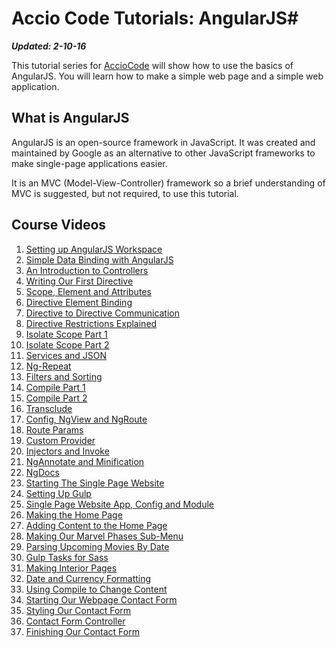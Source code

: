 # Accio Code Tutorials: AngularJS#

***Updated: 2-10-16***

This tutorial series for [AccioCode](https://www.youtube.com/user/CDPAdvertising "Accio Code on YouTube") will show how to use the basics of AngularJS. You will learn how to make a simple web page and a simple web application.

## What is AngularJS ##
AngularJS is an open-source framework in JavaScript. It was created and maintained by Google as an alternative to other JavaScript frameworks to make single-page applications easier.

It is an MVC (Model-View-Controller) framework so a brief understanding of MVC is suggested, but not required, to use this tutorial.

## Course Videos ##
1. [Setting up AngularJS Workspace](https://www.youtube.com/watch?v=ofASsumsf7E "Setting up AngularJS Workspace on YouTube")
2. [Simple Data Binding with AngularJS](https://www.youtube.com/watch?v=ia_vAGm_PCQ "Simple Data Binding with AngularJS")
3. [An Introduction to Controllers](https://www.youtube.com/watch?v=IGy2c-XwXgI "An Introduction to Controllers")
4. [Writing Our First Directive](http://youtu.be/QwaVgz-GSXY "Writing our First Directive")
5. [Scope, Element and Attributes](http://youtu.be/utKtjxLako4 "Scope, Element and Attributes")
6. [Directive Element Binding](http://youtu.be/7vgvBffpSbs "Directive Element Binding")
7. [Directive to Directive Communication](http://youtu.be/aG8VD0KvUw4 "Directive to Directive Communication")
8. [Directive Restrictions Explained](http://youtu.be/mkEJDWneiPg "Directive Restrictions Explained")
9. [Isolate Scope Part 1](https://www.youtube.com/watch?v=-a4E2eRHHVY "Isolate Scope Part 1")
10. [Isolate Scope Part 2](http://youtu.be/UMoDVY8HAVk "Isolate Scope Part 2")
11. [Services and JSON](http://youtu.be/rHmk0UhJSb4 "Services and JSON")
12. [Ng-Repeat](http://youtu.be/CqaoKt1Gvyk "Ng-Repeat")
13. [Filters and Sorting](http://youtu.be/7nOcg6SPspI "Filters and Sorting")
14. [Compile Part 1](https://www.youtube.com/watch?v=FemQfKf03gY "Compile, Pre, Post")
15. [Compile Part 2](https://www.youtube.com/watch?v=uV_YoyQhrJY "$compile")
16. [Transclude](https://www.youtube.com/watch?v=A0mdSbdE7-E "Transclude")
17. [Config, NgView and NgRoute](https://www.youtube.com/watch?v=ZtqzeYooMw4 "Config, NgView and NgRoute")
18. [Route Params](https://www.youtube.com/watch?v=BmYVs4LY3OM "Route Params")
19. [Custom Provider](https://www.youtube.com/watch?v=FemQfKf03gY "Custom Provider")
20. [Injectors and Invoke](https://www.youtube.com/watch?v=Z8mE2-TWoQ8 "Injectors and Invoke")
21. [NgAnnotate and Minification](http://youtu.be/4waCqOuw3Tc "NgAnnotate and Minification")
22. [NgDocs](http://youtu.be/e31elKr5hD0 "NgDocs")
23. [Starting The Single Page Website](https://www.youtube.com/watch?v=V6unYD1QrAs "Starting the Single Page Website")
24. [Setting Up Gulp](https://www.youtube.com/watch?v=FhLpL24xGXU "Setting Up Gulp")
25. [Single Page Website App, Config and Module](https://www.youtube.com/watch?v=IuBIk1oJ-Uw "Single Page Website App, Config and Module")
26. [Making the Home Page](https://www.youtube.com/watch?v=xlmx19wo9Dc "Making the Home Page")
27. [Adding Content to the Home Page](http://youtu.be/0Gzuaoo4j3s "Adding Content to the Home Page")
28. [Making Our Marvel Phases Sub-Menu](http://youtu.be/3x90mxH5wVg "Making Our Marvel Phases Sub-Menu")
29. [Parsing Upcoming Movies By Date](http://youtu.be/tS-XbfD1iVE "Parsing Upcoming Movies By Date")
30. [Gulp Tasks for Sass](https://www.youtube.com/watch?v=o8-MWsWKonI "Gulp Tasks for Sass")
31. [Making Interior Pages](https://www.youtube.com/watch?v=xHxaw2Epinc "Making Interior Pages")
32. [Date and Currency Formatting](https://www.youtube.com/watch?v=9AYXMQqJ_6g "Date and Currency Formatting")
33. [Using Compile to Change Content](https://www.youtube.com/watch?v=Ob9E1-TFUBs "Using Compile to Change Content")
34. [Starting Our Webpage Contact Form](http://youtu.be/L34s4xwBvwE "Starting Our Webpage Contact Form")
35. [Styling Our Contact Form](https://www.youtube.com/watch?v=INuhVedMnso "Styling Our Contact Form")
36. [Contact Form Controller](https://www.youtube.com/watch?v=_Dw5ngrt_Xg "Contact Form Controller")
37. [Finishing Our Contact Form](https://www.youtube.com/watch?v=zdOBe4_qbWs "Finishing Our Contact Form")